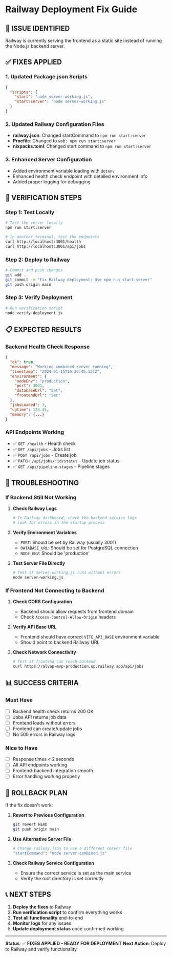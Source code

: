 # Railway Deployment Fix Guide

## 🚨 **ISSUE IDENTIFIED**
Railway is currently serving the frontend as a static site instead of running the Node.js backend server.

## ✅ **FIXES APPLIED**

### 1. **Updated Package.json Scripts**
```json
{
  "scripts": {
    "start": "node server-working.js",
    "start:server": "node server-working.js"
  }
}
```

### 2. **Updated Railway Configuration Files**
- **railway.json**: Changed startCommand to `npm run start:server`
- **Procfile**: Changed to `web: npm run start:server`
- **nixpacks.toml**: Changed start command to `npm run start:server`

### 3. **Enhanced Server Configuration**
- Added environment variable loading with `dotenv`
- Enhanced health check endpoint with detailed environment info
- Added proper logging for debugging

## 🔧 **VERIFICATION STEPS**

### Step 1: Test Locally
```bash
# Test the server locally
npm run start:server

# In another terminal, test the endpoints
curl http://localhost:3001/health
curl http://localhost:3001/api/jobs
```

### Step 2: Deploy to Railway
```bash
# Commit and push changes
git add .
git commit -m "Fix Railway deployment: Use npm run start:server"
git push origin main
```

### Step 3: Verify Deployment
```bash
# Run verification script
node verify-deployment.js
```

## 📋 **EXPECTED RESULTS**

### Backend Health Check Response
```json
{
  "ok": true,
  "message": "Working combined server running",
  "timestamp": "2024-01-15T10:30:45.123Z",
  "environment": {
    "nodeEnv": "production",
    "port": 3001,
    "databaseUrl": "Set",
    "frontendUrl": "Set"
  },
  "jobsLoaded": 3,
  "uptime": 123.45,
  "memory": {...}
}
```

### API Endpoints Working
- ✅ `GET /health` - Health check
- ✅ `GET /api/jobs` - Jobs list
- ✅ `POST /api/jobs` - Create job
- ✅ `PATCH /api/jobs/:id/status` - Update job status
- ✅ `GET /api/pipeline-stages` - Pipeline stages

## 🚨 **TROUBLESHOOTING**

### If Backend Still Not Working

1. **Check Railway Logs**
   ```bash
   # In Railway dashboard, check the backend service logs
   # Look for errors in the startup process
   ```

2. **Verify Environment Variables**
   - `PORT`: Should be set by Railway (usually 3001)
   - `DATABASE_URL`: Should be set for PostgreSQL connection
   - `NODE_ENV`: Should be 'production'

3. **Test Server File Directly**
   ```bash
   # Test if server-working.js runs without errors
   node server-working.js
   ```

### If Frontend Not Connecting to Backend

1. **Check CORS Configuration**
   - Backend should allow requests from frontend domain
   - Check `Access-Control-Allow-Origin` headers

2. **Verify API Base URL**
   - Frontend should have correct `VITE_API_BASE` environment variable
   - Should point to backend Railway URL

3. **Check Network Connectivity**
   ```bash
   # Test if frontend can reach backend
   curl https://alvap-mvp-production.up.railway.app/api/jobs
   ```

## 📊 **SUCCESS CRITERIA**

### Must Have
- [ ] Backend health check returns 200 OK
- [ ] Jobs API returns job data
- [ ] Frontend loads without errors
- [ ] Frontend can create/update jobs
- [ ] No 500 errors in Railway logs

### Nice to Have
- [ ] Response times < 2 seconds
- [ ] All API endpoints working
- [ ] Frontend-backend integration smooth
- [ ] Error handling working properly

## 🔄 **ROLLBACK PLAN**

If the fix doesn't work:

1. **Revert to Previous Configuration**
   ```bash
   git revert HEAD
   git push origin main
   ```

2. **Use Alternative Server File**
   ```bash
   # Change railway.json to use a different server file
   "startCommand": "node server-combined.js"
   ```

3. **Check Railway Service Configuration**
   - Ensure the correct service is set as the main service
   - Verify the root directory is set correctly

## 📞 **NEXT STEPS**

1. **Deploy the fixes** to Railway
2. **Run verification script** to confirm everything works
3. **Test all functionality** end-to-end
4. **Monitor logs** for any issues
5. **Update deployment status** once confirmed working

---

**Status**: ✅ **FIXES APPLIED - READY FOR DEPLOYMENT**
**Next Action**: Deploy to Railway and verify functionality

